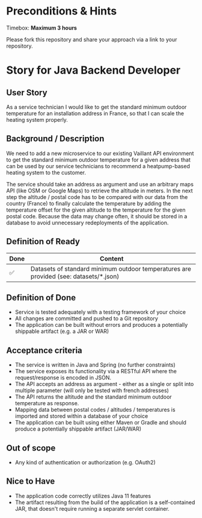 
# Preconditions & Hints

Timebox: **Maximum 3 hours**

Please fork this repository and share your approach via a link to your repository.

# Story for Java Backend Developer

## User Story

As a service technician I would like to get the standard minimum outdoor temperature for an installation address in France, 
so that I can scale the heating system properly.

## Background /  Description
We need to add a new microservice to our existing Vaillant API environment to get the standard minimum outdoor temperature for 
a given address that can be used by our service technicians to recommend a heatpump-based heating system to the customer.

The service should take an address as argument and use an arbitrary maps API (like OSM or Google Maps) to retrieve the altitude in meters.
In the next step the altitude / postal code has to be compared with our data from the country (France) to finally calculate the temperature 
by adding the temperature offset for the given altitude to the temperature for the given postal code.
Because the data may change often, it should be stored in a database to avoid unnecessary redeployments of the application.

## Definition of Ready

| Done | Content                                                                               |
|------|---------------------------------------------------------------------------------------|
| ✅    | Datasets of standard minimum outdoor temperatures are provided (see: datasets/*.json) |

## Definition of Done

* Service is tested adequately with a testing framework of your choice
* All changes are committed and pushed to a Git repository
* The application can be built without errors and produces a potentially shippable artifact (e.g. a JAR or WAR)

## Acceptance criteria

* The service is written in Java and Spring (no further constraints)
* The service exposes its functionality via a RESTful API where the request/response is encoded in JSON.
* The API accepts an address as argument - either as a single or split into multiple parameter (will only be tested with french addresses)
* The API returns the altitude and the standard minimum outdoor temperature as response.
* Mapping data between postal codes / altitudes / temperatures is imported and stored within a database of your choice
* The application can be built using either Maven or Gradle and should produce a potentially shippable artifact (JAR/WAR)

## Out of scope

* Any kind of authentication or authorization (e.g. OAuth2)

## Nice to Have

* The application code correctly utilizes Java 11 features
* The artifact resulting from the build of the application is a self-contained JAR, that doesn't require running a separate servlet container.